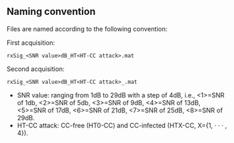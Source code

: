 ## Naming convention
Files are named according to the following convention:

First acquisition:
```
rxSig_<SNR value>dB_HT<HT-CC attack>.mat
```

Second acquisition:
```
rxSig_<SNR value>dB_HT<HT-CC attack>_.mat
```
+ SNR value: ranging from 1dB to 29dB with a step of 4dB, i.e., <1>=SNR of 1db, <2>=SNR of 5db, <3>=SNR of 9dB, <4>=SNR of 13dB, <5>=SNR of 17dB, <6>=SNR of 21dB, <7>=SNR of 25dB, <8>=SNR of 29dB.
+ HT-CC attack: CC-free (HT0-CC) and CC-infected (HTX-CC, X={1, · · · , 4}).

